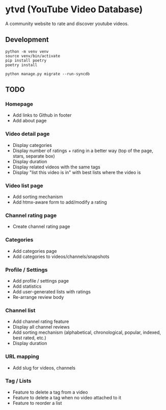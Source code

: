 # ytvd (YouTube Video Database)

A community website to rate and discover youtube videos.

## Development

```
python -m venv venv
source venv/bin/activate
pip install poetry
poetry install
```

```
python manage.py migrate --run-syncdb
```

## TODO

### Homepage
- Add links to Github in footer
- Add about page

### Video detail page
- Display categories
- Display number of ratings + rating in a better way (top of the page, stars, separate box)
- Display duration
- Display related videos with the same tags
- Display "list this video is in" with best lists where the video is

### Video list page
- Add sorting mechanism
- Add htmx-aware form to add/modify a rating

### Channel rating page
- Create channel rating page

### Categories
- Add categories page
- Add categories to videos/channels/snapshots

### Profile / Settings
- Add profile / settings page
- Add statistics
- Add user-generated lists with ratings
- Re-arrange review body

### Channel list
- Add channel rating feature
- Display all channel reviews
- Add sorting mechanism (alphabetical, chronological, popular, indexed, best rated, etc.)
- Display duration

### URL mapping
- Add slug for videos, channels

### Tag / Lists
- Feature to delete a tag from a video
- Feature to delete a tag when no video attached to it
- Feature to reorder a list
